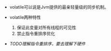- volatile可以说是Jvm提供的最亲轻量级的同步机制。
- volatile两种特性
  1. 保证此变量对所有线程的可见性
  1. 禁止指令重排序优化

- *TODO理解指令重排序，要去理解下硬件*
